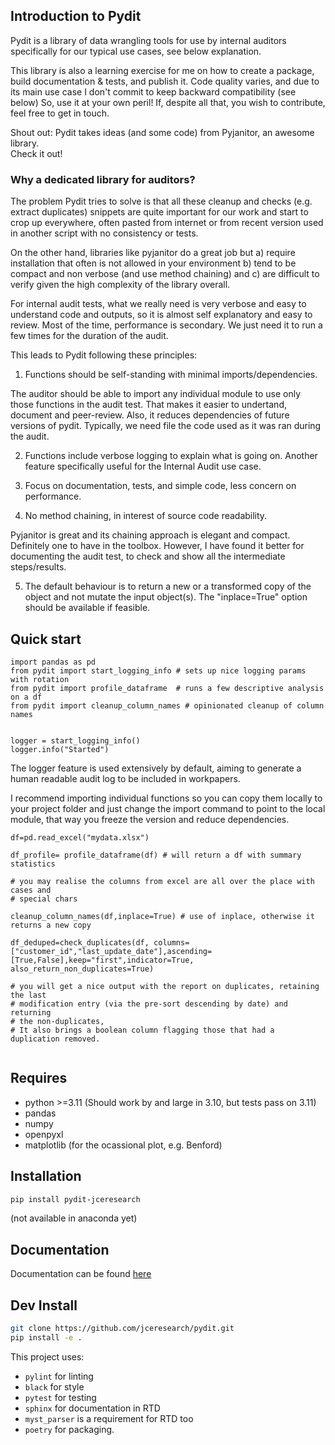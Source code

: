 
## Introduction to Pydit 

Pydit is a library of data wrangling tools for use by internal auditors 
specifically for our typical use cases, see below explanation.

This library is also a learning exercise for me on how to create a package, build documentation & tests, and publish it. 
Code quality varies, and due to its main use case I don't commit to keep backward 
compatibility (see below) So, use it at your own peril! 
If, despite all that, you wish to contribute, feel free to get in touch.

Shout out: Pydit takes ideas (and some code) from Pyjanitor, an awesome library.  
Check it out!

### Why a dedicated library for auditors?

The problem Pydit tries to solve is that all these cleanup and checks (e.g. extract 
duplicates) snippets are quite important for our work and start to crop up everywhere, 
often pasted from internet or from recent version used in another script with no 
consistency or tests.

On the other hand, libraries like pyjanitor do a great job but 
  a) require installation that often is not allowed in your environment 
  b) tend to be compact and non verbose (and use method chaining) and 
  c) are difficult to verify given the high complexity of the library overall. 

For internal audit tests, what we really need is very verbose and easy to 
understand code and outputs, so it is almost self explanatory and easy 
to review. 
Most of the time, performance is secondary. We just need it to run a 
few times for the duration of the audit.

This leads to Pydit following these principles:

1.  Functions should be self-standing with minimal imports/dependencies. 

The auditor should be able to import any individual module to use only those 
functions in the audit test. That makes it easier to undertand, document and 
peer-review. Also, it reduces dependencies of future versions of pydit. 
Typically, we need file the code used as it was ran during the audit.

2. Functions include verbose logging to explain what is going on. Another feature specifically useful for the Internal Audit use case.

3. Focus on documentation, tests, and simple code, less concern on performance.

4. No method chaining, in interest of source code readability. 

Pyjanitor is great and its chaining approach is elegant and compact. Definitely one to have in the toolbox. However, I have found it better for documenting the audit test, to check and show all the intermediate steps/results. 

5. The default behaviour is to return a new or a transformed copy of the object and not mutate the input object(s). The "inplace=True" option should be available if feasible.



## Quick start
```
import pandas as pd
from pydit import start_logging_info # sets up nice logging params with rotation
from pydit import profile_dataframe  # runs a few descriptive analysis on a df
from pydit import cleanup_column_names # opinionated cleanup of column names


logger = start_logging_info()
logger.info("Started")

```

The logger feature is used extensively by default, aiming to generate a human 
readable audit log to be included in workpapers.

I recommend importing individual functions so you can copy them locally to your
project folder and just change the import command to point to the local module,
that way you freeze the version and reduce dependencies.

```
df=pd.read_excel("mydata.xlsx")

df_profile= profile_dataframe(df) # will return a df with summary statistics

# you may realise the columns from excel are all over the place with cases and
# special chars

cleanup_column_names(df,inplace=True) # use of inplace, otherwise it returns a new copy

df_deduped=check_duplicates(df, columns=["customer_id","last_update_date"],ascending=[True,False],keep="first",indicator=True, also_return_non_duplicates=True)

# you will get a nice output with the report on duplicates, retaining the last
# modification entry (via the pre-sort descending by date) and returning 
# the non-duplicates,  
# It also brings a boolean column flagging those that had a duplication removed.


```

## Requires
- python >=3.11 (Should work by and large in 3.10, but tests pass on 3.11)
- pandas
- numpy
- openpyxl
- matplotlib (for the ocassional plot, e.g. Benford)


## Installation
```bash
pip install pydit-jceresearch
```
(not available in anaconda yet)

## Documentation
Documentation can be found [here](https://pydit.readthedocs.io/en/latest/index.html)

## Dev Install
```bash
git clone https://github.com/jceresearch/pydit.git
pip install -e .
```
This project uses:
- ```pylint``` for linting 
- ```black``` for style 
- ```pytest``` for testing 
- ```sphinx``` for documentation in RTD 
- ```myst_parser``` is a requirement for RTD too 
- ```poetry``` for packaging. 


